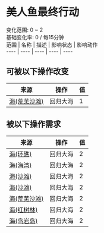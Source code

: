 # 美人鱼最终行动  
变化范围: 0 ~ 2  
基础变化率: 0 / 每15分钟  
范围  |  名称  |  描述  |  影响状态  |  影响动作  
----  |  ----  |  ----  |  ----  |  ----  
## 可被以下操作改变  
来源  |  操作  |  值  
----  |  ----  |  ----  
[海(荒芜沙滩)](Sea_DesolateBeach.md)  |  回归大海  |  1  
## 被以下操作需求  
来源  |  操作  |  值  
----  |  ----  |  ----  
[海(环礁)](Sea_Atoll.md)  |  回归大海  |  2  
[海(海湾)](Sea_Bay.md)  |  回归大海  |  2  
[海(沙滩)](Sea_Beach.md)  |  回归大海  |  2  
[海(沙滩)](Sea_Cove.md)  |  回归大海  |  2  
[海(荒芜沙滩)](Sea_DesolateBeach.md)  |  回归大海  |  2  
[海(红树林)](Sea_Mangroves.md)  |  回归大海  |  2  
[海(鸟岩岛)](Sea_Rocks.md)  |  回归大海  |  2  

